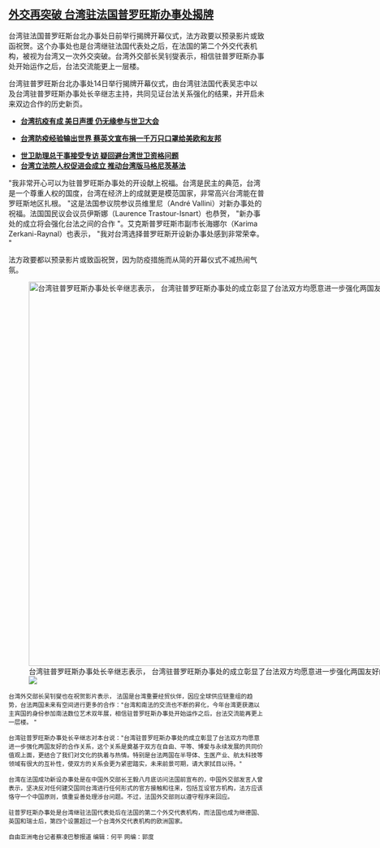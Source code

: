 <!--1608058231000-->
[外交再突破    台湾驻法国普罗旺斯办事处揭牌](https://www.rfa.org/mandarin/yataibaodao/junshiwaijiao/cl-12152020134640.html)
------

<p>台湾驻法国普罗旺斯台北办事处日前举行揭牌开幕仪式，法方政要以预录影片或致函祝贺。这个办事处也是台湾继驻法国代表处之后，在法国的第二个外交代表机构，被视为台湾又一次外交突破。台湾外交部长吴钊燮表示，相信驻普罗旺斯办事处开始运作之后，台法交流能更上一层楼。</p><p>台湾驻普罗旺斯台北办事处14日举行揭牌开幕仪式，由台湾驻法国代表吴志中以及台湾驻普罗旺斯办事处长辛继志主持，共同见证台法关系强化的结果，并开启未来双边合作的历史新页。</p><ul><li><b><a class="external-link" href="http://www.rfa.org/mandarin/yataibaodao/gangtai/hcm-04202020065417.html">台湾抗疫有成 美日声援 仍无缘参与世卫大会</a></b></li></ul><ul><li><b><a class="external-link" href="http://www.rfa.org/mandarin/yataibaodao/huanjing/hx1-04012020081412.html">台湾防疫经验输出世界 蔡英文宣布捐一千万只口罩给美欧和友邦</a></b></li></ul><ul><li><b><a class="external-link" href="http://www.rfa.org/mandarin/Xinwen/2-03292020110733.html">世卫助理总干事接受专访 疑回避台湾世卫资格问题</a></b></li><li><a href="https://www.rfa.org/mandarin/yataibaodao/gangtai/hx1-11242020062137.html"><strong>台湾立法院人权促进会成立 推动台湾版马格尼茨基法</strong></a></li></ul><p>"我非常开心可以为驻普罗旺斯办事处的开设献上祝福。台湾是民主的典范，台湾是一个尊重人权的国度，台湾在经济上的成就更是模范国家，非常高兴台湾能在普罗旺斯地区扎根。 "这是法国参议院参议员维里尼（André Vallini）对新办事处的祝福。法国国民议会议员伊斯娜（Laurence Trastour-Isnart）也恭贺， "新办事处的成立将会强化台法之间的合作 "。艾克斯普罗旺斯市副市长海娜尔（Karima Zerkani-Raynal）也表示， "我对台湾选择普罗旺斯开设新办事处感到非常荣幸。 "</p><p>法方政要都以预录影片或致函祝贺，因为防疫措施而从简的开幕仪式不减热闹气氛。</p><p><figure class="image-richtext image-inline captioned" style="width:1346px;"><img alt="&#x53F0;&#x6E7E;&#x9A7B;&#x666E;&#x7F57;&#x65FA;&#x65AF;&#x529E;&#x4E8B;&#x5904;&#x957F;&#x8F9B;&#x7EE7;&#x5FD7;&#x8868;&#x793A;&#xFF0C; &#x53F0;&#x6E7E;&#x9A7B;&#x666E;&#x7F57;&#x65FA;&#x65AF;&#x529E;&#x4E8B;&#x5904;&#x7684;&#x6210;&#x7ACB;&#x5F70;&#x663E;&#x4E86;&#x53F0;&#x6CD5;&#x53CC;&#x65B9;&#x5747;&#x613F;&#x610F;&#x8FDB;&#x4E00;&#x6B65;&#x5F3A;&#x5316;&#x4E24;&#x56FD;&#x53CB;&#x597D;&#x7684;&#x5408;&#x4F5C;&#x5173;&#x7CFB;&#x3002;" height="757" src="https://www.rfa.org/mandarin/yataibaodao/junshiwaijiao/cl-12152020134640.html/image000000.jpg/@@images/b7dd0337-f519-4191-bb9e-3e40e401605f.jpeg" title="2" width="1346"/><figcaption class="image-caption">台湾驻普罗旺斯办事处长辛继志表示， 台湾驻普罗旺斯办事处的成立彰显了台法双方均愿意进一步强化两国友好的合作关系。</figcaption><small/><div id="zoomattribute"><a data-caption="&#x53F0;&#x6E7E;&#x9A7B;&#x666E;&#x7F57;&#x65FA;&#x65AF;&#x529E;&#x4E8B;&#x5904;&#x957F;&#x8F9B;&#x7EE7;&#x5FD7;&#x8868;&#x793A;&#xFF0C; &#x53F0;&#x6E7E;&#x9A7B;&#x666E;&#x7F57;&#x65FA;&#x65AF;&#x529E;&#x4E8B;&#x5904;&#x7684;&#x6210;&#x7ACB;&#x5F70;&#x663E;&#x4E86;&#x53F0;&#x6CD5;&#x53CC;&#x65B9;&#x5747;&#x613F;&#x610F;&#x8FDB;&#x4E00;&#x6B65;&#x5F3A;&#x5316;&#x4E24;&#x56FD;&#x53CB;&#x597D;&#x7684;&#x5408;&#x4F5C;&#x5173;&#x7CFB;&#x3002;" data-fancybox="" href="https://www.rfa.org/mandarin/yataibaodao/junshiwaijiao/cl-12152020134640.html/image000000.jpg" id="single_image" title="&#x53F0;&#x6E7E;&#x9A7B;&#x666E;&#x7F57;&#x65FA;&#x65AF;&#x529E;&#x4E8B;&#x5904;&#x957F;&#x8F9B;&#x7EE7;&#x5FD7;&#x8868;&#x793A;&#xFF0C; &#x53F0;&#x6E7E;&#x9A7B;&#x666E;&#x7F57;&#x65FA;&#x65AF;&#x529E;&#x4E8B;&#x5904;&#x7684;&#x6210;&#x7ACB;&#x5F70;&#x663E;&#x4E86;&#x53F0;&#x6CD5;&#x53CC;&#x65B9;&#x5747;&#x613F;&#x610F;&#x8FDB;&#x4E00;&#x6B65;&#x5F3A;&#x5316;&#x4E24;&#x56FD;&#x53CB;&#x597D;&#x7684;&#x5408;&#x4F5C;&#x5173;&#x7CFB;&#x3002;"><img src="/++plone++rfa-resources/img/icon-zoom.png"/></a></div></figure></p><p>台湾外交部长吴钊燮也在祝贺影片表示， 法国是台湾重要经贸伙伴，因应全球供应链重组的趋势，台法两国未来有空间进行更多的合作："台湾和南法的交流也不断的昇化，今年台湾更获邀以主宾国的身份参加南法数位艺术双年展，相信驻普罗旺斯办事处开始运作之后，台法交流能再更上一层楼。 "</p><p>台湾驻普罗旺斯办事处长辛继志对本台说："台湾驻普罗旺斯办事处的成立彰显了台法双方均愿意进一步强化两国友好的合作关系，这个关系是奠基于双方在自由、平等、博爱与永续发展的共同价值观上面，更结合了我们对文化的执着与热情。特别是台法两国在半导体、生医产业、航太科技等领域有很大的互补性，使双方的关系会更为紧密踏实，未来前景可期，请大家拭目以待。"</p><p>台湾在法国成功新设办事处是在中国外交部长王毅八月底访问法国前宣布的，中国外交部发言人曾表示，坚决反对任何建交国同台湾进行任何形式的官方接触和往来，包括互设官方机构，法方应该恪守一个中国原则，慎重妥善处理涉台问题。不过，法国外交部则以遵守程序来回应。</p><p>驻普罗旺斯办事处是台湾继驻法国代表处后在法国的第二个外交代表机构，而法国也成为继德国、英国和瑞士后，第四个设置超过一个台湾外交代表机构的欧洲国家。</p><p>自由亚洲电台记者蔡凌巴黎报道 编辑：何平 网编：郭度</p>
